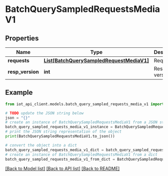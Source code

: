 # BatchQuerySampledRequestsMediaV1


## Properties

Name | Type | Description | Notes
------------ | ------------- | ------------- | -------------
**requests** | [**List[BatchQuerySampledRequestMediaV1]**](BatchQuerySampledRequestMediaV1.md) | Requests | 
**resp_version** | **int** | Response version | 

## Example

```python
from iot_api_client.models.batch_query_sampled_requests_media_v1 import BatchQuerySampledRequestsMediaV1

# TODO update the JSON string below
json = "{}"
# create an instance of BatchQuerySampledRequestsMediaV1 from a JSON string
batch_query_sampled_requests_media_v1_instance = BatchQuerySampledRequestsMediaV1.from_json(json)
# print the JSON string representation of the object
print(BatchQuerySampledRequestsMediaV1.to_json())

# convert the object into a dict
batch_query_sampled_requests_media_v1_dict = batch_query_sampled_requests_media_v1_instance.to_dict()
# create an instance of BatchQuerySampledRequestsMediaV1 from a dict
batch_query_sampled_requests_media_v1_from_dict = BatchQuerySampledRequestsMediaV1.from_dict(batch_query_sampled_requests_media_v1_dict)
```
[[Back to Model list]](../README.md#documentation-for-models) [[Back to API list]](../README.md#documentation-for-api-endpoints) [[Back to README]](../README.md)


